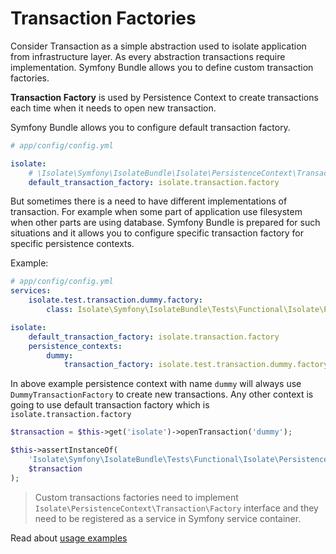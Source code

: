 # Transaction Factories

Consider Transaction as a simple abstraction used to isolate application from infrastructure layer.
As every abstraction transactions require implementation. Symfony Bundle allows you to define custom transaction factories.

**Transaction Factory** is used by Persistence Context to create transactions each time when it needs to open new transaction.


Symfony Bundle allows you to configure default transaction factory.

```yml
# app/config/config.yml

isolate:
    # \Isolate\Symfony\IsolateBundle\Isolate\PersistenceContext\Transaction\IsolateFactory
    default_transaction_factory: isolate.transaction.factory
```

But sometimes there is a need to have different implementations of transaction. For example when some part of application
use filesystem when other parts are using database.
Symfony Bundle is prepared for such situations and it allows you to configure specific transaction factory
for specific persistence contexts.

Example:

```yml
# app/config/config.yml
services:
    isolate.test.transaction.dummy.factory:
        class: Isolate\Symfony\IsolateBundle\Tests\Functional\Isolate\PersistenceContext\Transaction\DummyTransactionFactory

isolate:
    default_transaction_factory: isolate.transaction.factory
    persistence_contexts:
        dummy:
            transaction_factory: isolate.test.transaction.dummy.factory

```

In above example persistence context with name ``dummy`` will always use ``DummyTransactionFactory`` to create new
transactions. Any other context is going to use default transaction factory which is ``isolate.transaction.factory``

```php
$transaction = $this->get('isolate')->openTransaction('dummy');

$this->assertInstanceOf(
    'Isolate\Symfony\IsolateBundle\Tests\Functional\Isolate\PersistenceContext\Transaction\DummyTransaction',
    $transaction
);
```

> Custom transactions factories need to implement
> ``Isolate\PersistenceContext\Transaction\Factory`` interface
> and they need to be registered as a service in Symfony service container.

Read about [usage examples](usage-examples.md)
